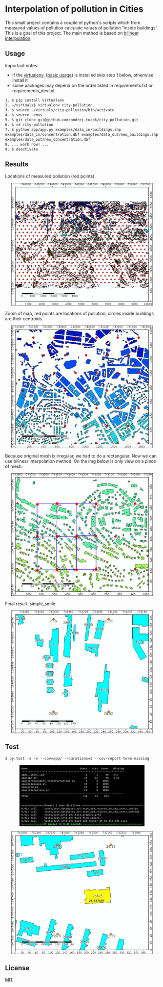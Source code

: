 # Interpolation of pollution in Cities

This small project contains a couple of python's scripts which from measured values of pollution calculate values of pollution "inside buildings". This is a goal of this project. The main method is based on [bilinear interpolation](https://en.wikipedia.org/wiki/Bilinear_interpolation).


## Usage

Important notes: 
- if the [virtualenv](https://virtualenv.pypa.io/en/stable/), ([basic usage](http://docs.python-guide.org/en/latest/dev/virtualenvs/)) is installed skip step 1 below, otherwise install it
- some packages may depend on the order listed in requirements.txt or requirements_dev.txt

```
1. $ pip install virtualenv 
2. ~/virtuals$ virtualenv city-pollution
3. $ source ~/virtuals/city-pollution/bin/activate
4. $ source .envs
5. $ git clone git@github.com:ondrej-tucek/city-pollution.git
6. $ cd city-pollution
7. $ python app/app.py examples/data_in/buildings.shp examples/data_in/concentration.dbf examples/data_out/new_buildings.shp examples/data_out/new_concentration.dbf    
8. ... work now! ...
9. $ deactivate

```


## Results
Locations of measured pollution (red points).
<p align="center"><img src="https://github.com/ondrej-tucek/city-pollution/blob/master/docs/img/buildings_with_concentrations.png?raw=true" height="400" /></p>

Zoom of map, red points are locations of pollution, circles inside buildings are their centroids.
<p align="center"><img src="https://github.com/ondrej-tucek/city-pollution/blob/master/docs/img/buildings_with_their_centroids.png?raw=true" height="400" /></p>

Because original mesh is irregular, we had to do a rectangular. Now we can use bilinear interpolation method. On the img below is only view on a piece of mesh.
<p align="center"><img src="https://github.com/ondrej-tucek/city-pollution/blob/master/docs/img/mesh_for_bilinear_interpolation.png?raw=true" height="400" /></p>

Final result :simple_smile: 
<p align="center"><img src="https://github.com/ondrej-tucek/city-pollution/blob/master/docs/img/mesh_with_bilinear_interpolation_zoom.png?raw=true" height="400" /></p>


## Test
```
$ py.test -s -v --cov=app/ --durations=5 --cov-report term-missing
```

<p align="center"><img src="https://github.com/ondrej-tucek/city-pollution/blob/master/docs/img/test_results.png?raw=true" height="200" /></p>
<p align="center"><img src="https://github.com/ondrej-tucek/city-pollution/blob/master/docs/img/building_76575_with_interpolated_concentration.png?raw=true" height="400" /></p>


## License
 [MIT](/LICENSE)

